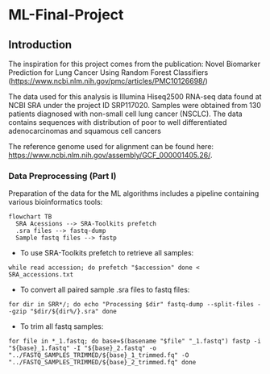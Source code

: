 # ML-Final-Project

## Introduction

The inspiration for this project comes from the publication: Novel Biomarker Prediction for Lung Cancer Using Random Forest Classifiers
(https://www.ncbi.nlm.nih.gov/pmc/articles/PMC10126698/)

The data used for this analysis is Illumina Hiseq2500 RNA-seq data found at NCBI SRA under the project ID SRP117020. Samples were obtained from 130 patients diagnosed with non-small cell lung cancer (NSCLC).
The data contains sequences with distribution of poor to well differentiated adenocarcinomas and squamous cell cancers

The reference genome used for alignment can be found here: https://www.ncbi.nlm.nih.gov/assembly/GCF_000001405.26/.

### Data Preprocessing (Part I)

Preparation of the data for the ML algorithms includes a pipeline containing various bioinformatics tools:
```mermaid
flowchart TB
  SRA Acessions --> SRA-Toolkits prefetch
  .sra files --> fastq-dump
  Sample fastq files --> fastp
```

* To use SRA-Toolkits prefetch to retrieve all samples:
  
`while read accession; do
  prefetch "$accession"
done < SRA_accessions.txt`


* To convert all paired sample .sra files to fastq files:
  
`for dir in SRR*/; do
    echo "Processing $dir"
    fastq-dump --split-files --gzip "$dir/${dir%/}.sra"
done`


* To trim all fastq samples:
  
`for file in *_1.fastq; do
    base=$(basename "$file" "_1.fastq")
    fastp -i "${base}_1.fastq" -I "${base}_2.fastq" -o "../FASTQ_SAMPLES_TRIMMED/${base}_1_trimmed.fq" -O "../FASTQ_SAMPLES_TRIMMED/${base}_2_trimmed.fq"
done`
